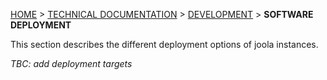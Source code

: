 [HOME](Home) > [TECHNICAL DOCUMENTATION](technical-documentation) > [DEVELOPMENT](the-development-process) > **SOFTWARE DEPLOYMENT**

This section describes the different deployment options of joola instances.

*TBC: add deployment targets*